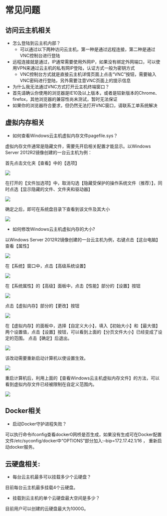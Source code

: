 # 常见问题

## 访问云主机相关

* 怎么登陆到云主机内部？
  * 可以通过以下两种访问云主机，第一种是通过远程连接，第二种是通过VNC控制台进行登陆
* 远程连接就是通过，IP通常需要使用外网IP，如果没有绑定外网端口，可以使用VPN来通过云主机的私有网IP登陆，认证方式一般为密钥方式
  * VNC控制台方式就是直接云主机详情页面上点击“VNC”按钮，需要输入VNC密码进行登陆，另外需要注意VNC页面上的提示信息
* 为什么我无法通过VNC方式打开云主机终端窗口？
 * 首先请确认你使用的浏览器是IE10及以上版本，或者是较新版本的Chrome、firefox，其他浏览器的兼容性尚未测试，暂时无法保证
 * 如果你的浏览器符合要求，但仍然无法打开VNC窗口，请联系工单系统解决


## 虚拟内存相关

* 如何查看Windows云主机虚拟内存文件pagefile.sys？

虚拟内存文件通常是隐藏文件，需要先开启相关配置才能显示。以Windows Server 2012R2镜像创建的一台云主机为例：

首先点击文化夹【查看】中的【选项】

![](../image/Win主机_用户须知_虚拟内存须知1.png)

在打开的【文件加选项】中，取消勾选【隐藏受保护的操作系统文件（推荐）】，同时点选【显示隐藏的文件、文件夹和驱动器】

![](../image/Win主机_用户须知_虚拟内存须知2.png)

确定之后，即可在系统盘目录下查看到该文件及其大小

![](../image/Win主机_用户须知_虚拟内存须知3.png)

* 如何修改Windows云主机虚拟内存的大小?

以Windows Server 2012R2镜像创建的一台云主机为例，右键点击【这台电脑】查看【属性】

![](../image/Win主机_常见问题_虚拟内存问题1.png)

在【系统】窗口中，点击【高级系统设置】

![](../image/Win主机_常见问题_虚拟内存问题2.png)

在【系统属性】的【高级】面板中，点击【性能】部分的【设置】按钮

![](../image/Win主机_常见问题_虚拟内存问题3.png)

点击【虚拟内存】部分的【更改】按钮

![](../image/Win主机_常见问题_虚拟内存问题4.png)

在【虚拟内存】的面板中，选择【自定义大小】，填入【初始大小】和【最大值】两个设置值，点击【设置】按钮，可以看到上面的【分页文件大小】已经变成了设定的范围。
点击【确定】后退出。

![](../image/Win主机_常见问题_虚拟内存问题5.png)

该改动需要重新启动计算机以使设置生效。

![](../image/Win主机_常见问题_虚拟内存问题6.png)

重启计算机后，利用上面的【查看Windows云主机虚拟内存文件】的方法，可以看到虚拟内存文件已经被限制在自定义范围内。

![](../image/Win主机_常见问题_虚拟内存问题8.png)

## Docker相关

* 启动Docker守护进程失败？

可以执行命令ifconfig查看docker0网桥是否生成，如果没有生成可在Docker配置文件/etc/syconfig/docker中“OPTIONS”部分加入:–bip=172.17.42.1/16 ， 重新启动docker服务。


 
## 云硬盘相关:

* 每台云主机最多可以挂载多少个云硬盘？

目前每台云主机最多挂载4个云硬盘。

* 挂载到云主机的单个云硬盘最大空间是多少？

目前用户可以创建的云硬盘最大为1000G。


